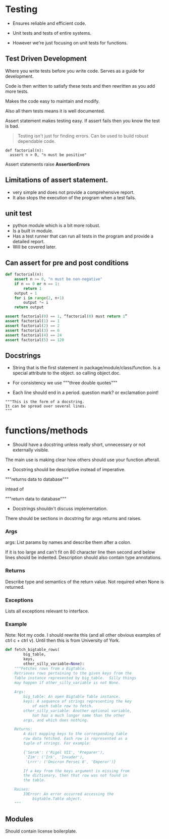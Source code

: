 # Testing

- Ensures reliable and efficient code.
- Unit tests and tests of entire systems.

- However we're just focusing on unit tests for functions.

## Test Driven Development
Where you write tests before you write code. Serves as a guide for development.

Code is then written to satisfy these tests and then rewritten as you add more tests.

Makes the code easy to maintain and modify.

Also all them tests means it is well documented.

Assert statement makes testing easy. If assert fails then you know the test is bad.

> Testing isn't just for finding errors. Can be used to build robust dependable code.

```
def factorial(n):
  assert n > 0, "n must be positive"
```

Assert statements raise **AssertionErrors**

## Limitations of assert statement.

- very simple and does not provide a comprehensive report.
- It also stops the execution of the program when a test fails.

## unit test

- python module which is a bit more robust.
- Is a built in module.
- Has a test runner that can run all tests in the program and provide a detailed report.
- Will be covered later.

## Can assert for pre and post conditions

```python
def factorial(n):
    assert n >= 0, "n must be non-negative"
    if n == 0 or n == 1:
        return 1
    output = 1
    for i in range(2, n+1)
        output *= i
    return output

assert factorial(0) == 1, “factorial(0) must return 1”
assert factorial(1) == 1
assert factorial(2) == 2
assert factorial(3) == 6
assert factorial(4) == 24
assert factorial(5) == 120
```

## Docstrings

- String that is the first statement in package/module/class/function. Is a special attribute to the object. so calling object.doc.

- For consistency we use """three double quotes"""

- Each line should end in a period. question mark? or exclamation point!

```
"""This is the form of a docstring.
It can be spread over several lines.
""" 
```

# functions/methods

- Should have a docstring unless really short, unnecessary or not externally visible.

The main use is making clear how others should use your function afterall.

- Docstring should be descriptive instead of imperative.

"""returns data to database"""

intead of

"""return data to database"""

- Docstrings shouldn't discuss implementation.

There should be sections in docstring for args returns and raises.

### Args
args: List params by names and describe them after a colon.

If it is too large and can't fit on 80 character line then second and below lines should be indented. Description should also contain type annotations.

### Returns

Describe type and semantics of the return value. Not required when None is returned.

### Exceptions

Lists all exceptions relevant to interface.

### Example

Note: Not my code. I should rewrite this (and all other obvious examples of ctrl c + ctrl v). Until then this is from University of York.

```py
def fetch_bigtable_rows( 
        big_table, 
        keys, 
        other_silly_variable=None): 
    """Fetches rows from a Bigtable.
    Retrieves rows pertaining to the given keys from the 
    Table instance represented by big_table.  Silly things
    may happen if other_silly_variable is not None.
    
    Args:
        big_table: An open Bigtable Table instance.
        keys: A sequence of strings representing the key
            of each table row to fetch.
        other_silly_variable: Another optional variable, 
            hat has a much longer name than the other 
        args, and which does nothing.

    Returns:
        A dict mapping keys to the corresponding table 
        row data fetched. Each row is represented as a
        tuple of strings. For example:

        {'Serak': ('Rigel VII', 'Preparer'),
         'Zim': ('Irk', 'Invader'),
         'Lrrr': ('Omicron Persei 8', 'Emperor')}

        If a key from the keys argument is missing from 
        the dictionary, then that row was not found in 
        the table.

    Raises:
        IOError: An error occurred accessing the 
            bigtable.Table object.
    """
```

## Modules

Should contain license boilerplate.